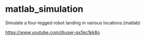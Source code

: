 # matlab_simulation
Simulate a four-legged robot landing in various locations.(matlab)


https://www.youtube.com/@user-qx5kc1kk8o
